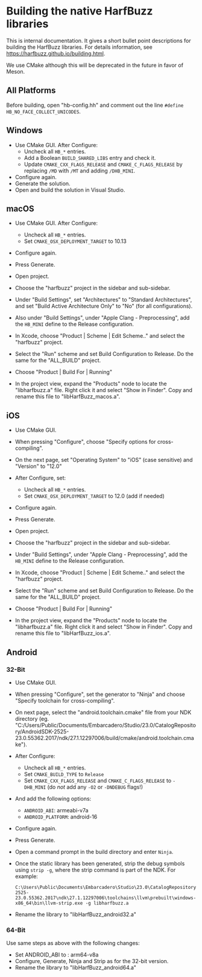 # Building the native HarfBuzz libraries

This is internal documentation. It gives a short bullet point descriptions for building the HarfBuzz libraries. For details information, see https://harfbuzz.github.io/building.html.

We use CMake although this will be deprecated in the future in favor of Meson.

## All Platforms

Before building, open "hb-config.hh" and comment out the line `#define HB_NO_FACE_COLLECT_UNICODES`.

## Windows

* Use CMake GUI. After Configure:
  * Uncheck all `HB_*` entries.
  * Add a Boolean `BUILD_SHARED_LIBS` entry and check it.
  * Update `CMAKE_CXX_FLAGS_RELEASE` and `CMAKE_C_FLAGS_RELEASE` by replacing `/MD` with `/MT` and adding `/DHB_MINI`.
* Configure again.
* Generate the solution.
* Open and build the solution in Visual Studio.

## macOS

* Use CMake GUI. After Configure:
  * Uncheck all `HB_*` entries.
  * Set `CMAKE_OSX_DEPLOYMENT_TARGET` to 10.13
  
* Configure again.
* Press Generate.
* Open project.
* Choose the "harfbuzz" project in the sidebar and sub-sidebar.
* Under "Build Settings", set "Architectures" to "Standard Architectures", and set "Build Active Architecture Only" to "No" (for all configurations).
* Also under "Build Settings", under "Apple Clang - Preprocessing", add the `HB_MINI` define to the Release configuration.
* In Xcode, choose "Product | Scheme | Edit Scheme.." and select the "harfbuzz" project.
* Select the "Run" scheme and set Build Configuration to Release. Do the same for the "ALL_BUILD" project.
* Choose "Product | Build For | Running"
* In the project view, expand the "Products" node to locate the "libharfbuzz.a" file. Right click it and select "Show in Finder". Copy and rename this file to "libHarfBuzz_macos.a".

## iOS

* Use CMake GUI. 
* When pressing "Configure", choose "Specify options for cross-compiling".
* On the next page, set "Operating System" to "iOS" (case sensitive) and "Version" to "12.0"
* After Configure, set:
  * Uncheck all `HB_*` entries.
  * Set `CMAKE_OSX_DEPLOYMENT_TARGET` to 12.0 (add if needed)
  
* Configure again.
* Press Generate.
* Open project.
* Choose the "harfbuzz" project in the sidebar and sub-sidebar.
* Under "Build Settings", under "Apple Clang - Preprocessing", add the `HB_MINI` define to the Release configuration.
* In Xcode, choose "Product | Scheme | Edit Scheme.." and select the "harfbuzz" project.
* Select the "Run" scheme and set Build Configuration to Release. Do the same for the "ALL_BUILD" project.
* Choose "Product | Build For | Running"
* In the project view, expand the "Products" node to locate the "libharfbuzz.a" file. Right click it and select "Show in Finder". Copy and rename this file to "libHarfBuzz_ios.a".

## Android

### 32-Bit

* Use CMake GUI.
* When pressing "Configure", set the generator to "Ninja" and choose "Specify toolchain for cross-compiling".
* On next page, select the "android.toolchain.cmake" file from your NDK directory (eg. "C:/Users/Public/Documents/Embarcadero/Studio/23.0/CatalogRepository/AndroidSDK-2525-23.0.55362.2017/ndk/27.1.12297006/build/cmake/android.toolchain.cmake").
* After Configure:

  * Uncheck all `HB_*` entries.
  * Set `CMAKE_BUILD_TYPE` to `Release`
  * Set `CMAKE_CXX_FLAGS_RELEASE` and `CMAKE_C_FLAGS_RELEASE` to `-DHB_MINI` (do *not* add any `-O2` or `-DNDEBUG` flags!)

* And add the following options:
  * `ANDROID_ABI`: armeabi-v7a
  * `ANDROID_PLATFORM`: android-16
* Configure again.

* Press Generate.
* Open a command prompt in the build directory and enter `Ninja`.
* Once the static library has been generated, strip the debug symbols using `strip -g`, where the strip command is part of the NDK. For example: 
  ```Shell
  C:\Users\Public\Documents\Embarcadero\Studio\23.0\CatalogRepository\AndroidSDK-2525-23.0.55362.2017\ndk\27.1.12297006\toolchains\llvm\prebuilt\windows-x86_64\bin\llvm-strip.exe -g libharfbuzz.a
  ```
* Rename the library to "libHarfBuzz_android32.a"

### 64-Bit

Use same steps as above with the following changes:

* Set ANDROID_ABI to : arm64-v8a
* Configure, Generate, Ninja and Strip as for the 32-bit version.
* Rename the library to "libHarfBuzz_android64.a"
